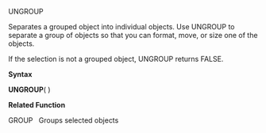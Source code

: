 UNGROUP

Separates a grouped object into individual objects. Use UNGROUP to
separate a group of objects so that you can format, move, or size one of
the objects.

If the selection is not a grouped object, UNGROUP returns FALSE.

**Syntax**

**UNGROUP**( )

**Related Function**

GROUP   Groups selected objects


